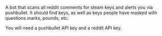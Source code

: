 A bot that scans all reddit comments for steam keys and alerts you via pushbullet. It should find keys, as well as keys people have masked with questions marks, pounds, etc.

You will need a pushbullet API key and a reddit API key.

